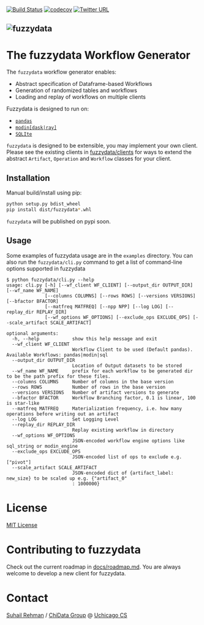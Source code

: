 [![Build Status](https://app.travis-ci.com/suhailrehman/fuzzydata.svg?token=t8U2hzgp1btUxBBFMtEf&branch=main)](https://app.travis-ci.com/suhailrehman/fuzzydata)
[![codecov](https://codecov.io/gh/suhailrehman/fuzzydata/branch/main/graph/badge.svg?token=MA1BZQ60JB)](https://codecov.io/gh/suhailrehman/fuzzydata)
[![Twitter URL](https://img.shields.io/twitter/url/https/twitter.com/fold_left.svg?style=social&label=Follow%20%40suhailrehman)](https://twitter.com/suhailrehman)


![fuzzydata](https://raw.githubusercontent.com/suhailrehman/fuzzydata/main/docs/logo.png)
---------------------------
# The fuzzydata Workflow Generator

The `fuzzydata` workflow generator enables:

* Abstract specification of Dataframe-based Workflows
* Generation of randomized tables and workflows 
* Loading and replay of workflows on multiple clients

Fuzzydata is designed to run on:

* [`pandas`]()
* [`modin[dask|ray]`]()
* [`SQLIte`]()

`fuzzydata` is designed to be extensible, you may implement your own client. 
Please see the existing clients in [fuzzydata/clients](https://github.com/suhailrehman/fuzzydata/tree/main/fuzzydata/clients) for ways to extend the abstract `Artifact`, `Operation`
and `Workflow` classes for your client.

## Installation

Manual build/install using pip:
```bash
python setup.py bdist_wheel
pip install dist/fuzzydata*.whl
```

`fuzzydata` will be published on pypi soon.

## Usage

Some examples of fuzzydata usage are in the `examples` directory. You can also run the `fuzzydata/cli.py` command 
to get a list of command-line options supported in fuzzydata

```
$ python fuzzydata/cli.py --help
usage: cli.py [-h] [--wf_client WF_CLIENT] [--output_dir OUTPUT_DIR] [--wf_name WF_NAME]
              [--columns COLUMNS] [--rows ROWS] [--versions VERSIONS] [--bfactor BFACTOR]
              [--matfreq MATFREQ] [--npp NPP] [--log LOG] [--replay_dir REPLAY_DIR]
              [--wf_options WF_OPTIONS] [--exclude_ops EXCLUDE_OPS] [--scale_artifact SCALE_ARTIFACT]

optional arguments:
  -h, --help            show this help message and exit
  --wf_client WF_CLIENT
                        Workflow Client to be used (Default pandas). Available Workflows: pandas|modin|sql
  --output_dir OUTPUT_DIR
                        Location of Output datasets to be stored
  --wf_name WF_NAME     prefix for each workflow to be generated dir to be the path prefix for these files.
  --columns COLUMNS     Number of columns in the base version
  --rows ROWS           Number of rows in the base version
  --versions VERSIONS   Number of artifact versions to generate
  --bfactor BFACTOR     Workflow Branching factor, 0.1 is linear, 100 is star-like
  --matfreq MATFREQ     Materialization frequency, i.e. how many operations before writing out an artifact
  --log LOG             Set Logging Level
  --replay_dir REPLAY_DIR
                        Replay existing workflow in directory
  --wf_options WF_OPTIONS
                        JSON-encoded workflow engine options like sql_string or modin_engine
  --exclude_ops EXCLUDE_OPS
                        JSON-encoded list of ops to exclude e.g. ["pivot"]
  --scale_artifact SCALE_ARTIFACT
                        JSON-encoded dict of {artifact_label: new_size} to be scaled up e.g. {"artifact_0"
                        : 1000000}
```

# License
[MIT License](https://github.com/suhailrehman/fuzzydata/blob/main/LICENSE)

# Contributing to fuzzydata
Check out the current roadmap in  [docs/roadmap.md](https://github.com/suhailrehman/fuzzydata/blob/main/docs/roadmap.md). You are always welcome to develop a new client for
fuzzydata.

# Contact
[Suhail Rehman](https://www.suhailrehman.com) / [ChiData Group](https://data.cs.uchicago.edu) @ [Uchicago CS](https://cs.uchicago.edu/)